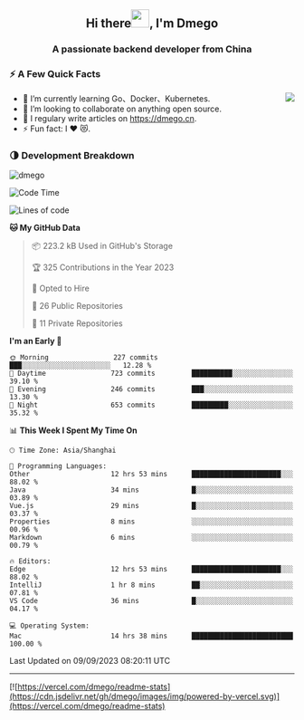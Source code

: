 <h2 align="center">Hi there<img src="https://cdn.jsdelivr.net/gh/dmego/images/img/Hi.gif" height="32" />, I'm Dmego </h2>
<h3 align="center">A passionate backend developer from China</h3>

### ⚡️ A Few Quick Facts

<img align="right" src="https://readme-stats-dmego.vercel.app/api?username=dmego&show_icons=true&icon_color=1573B3&hide_title=true&text_color=718096&bg_color=00000000&hide_border=true"/>

<ul>
    <li> 🌱 I’m currently learning Go、Docker、Kubernetes.</li>
    <li> 👯 I’m looking to collaborate on anything open source.</li>
    <li> 📝 I regulary write articles on <a href="https://dmego.cn">https://dmego.cn</a>.</li>
    <li> ⚡ Fun fact: I ❤️ 😻.</li>
</ul>

### 🌗 Development Breakdown

<img src="https://komarev.com/ghpvc/?username=dmego" alt="dmego" />

<!--START_SECTION:waka-->
![Code Time](http://img.shields.io/badge/Code%20Time-2%2C215%20hrs%2033%20mins-blue)

![Lines of code](https://img.shields.io/badge/From%20Hello%20World%20I%27ve%20Written-480.9%20thousand%20lines%20of%20code-blue)

**🐱 My GitHub Data** 

> 📦 223.2 kB Used in GitHub's Storage 
 > 
> 🏆 325 Contributions in the Year 2023
 > 
> 💼 Opted to Hire
 > 
> 📜 26 Public Repositories 
 > 
> 🔑 11 Private Repositories 
 > 
**I'm an Early 🐤** 

```text
🌞 Morning                227 commits         ███░░░░░░░░░░░░░░░░░░░░░░   12.28 % 
🌆 Daytime                723 commits         ██████████░░░░░░░░░░░░░░░   39.10 % 
🌃 Evening                246 commits         ███░░░░░░░░░░░░░░░░░░░░░░   13.30 % 
🌙 Night                  653 commits         █████████░░░░░░░░░░░░░░░░   35.32 % 
```


📊 **This Week I Spent My Time On** 

```text
🕑︎ Time Zone: Asia/Shanghai

💬 Programming Languages: 
Other                    12 hrs 53 mins      ██████████████████████░░░   88.02 % 
Java                     34 mins             █░░░░░░░░░░░░░░░░░░░░░░░░   03.89 % 
Vue.js                   29 mins             █░░░░░░░░░░░░░░░░░░░░░░░░   03.37 % 
Properties               8 mins              ░░░░░░░░░░░░░░░░░░░░░░░░░   00.96 % 
Markdown                 6 mins              ░░░░░░░░░░░░░░░░░░░░░░░░░   00.79 % 

🔥 Editors: 
Edge                     12 hrs 53 mins      ██████████████████████░░░   88.02 % 
IntelliJ                 1 hr 8 mins         ██░░░░░░░░░░░░░░░░░░░░░░░   07.81 % 
VS Code                  36 mins             █░░░░░░░░░░░░░░░░░░░░░░░░   04.17 % 

💻 Operating System: 
Mac                      14 hrs 38 mins      █████████████████████████   100.00 % 
```


 Last Updated on 09/09/2023 08:20:11 UTC
<!--END_SECTION:waka-->

---

[![https://vercel.com/dmego/readme-stats](https://cdn.jsdelivr.net/gh/dmego/images/img/powered-by-vercel.svg)](https://vercel.com/dmego/readme-stats)


